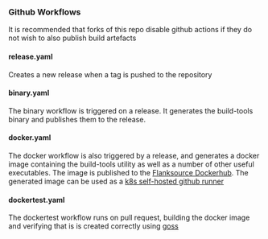 ### Github Workflows

It is recommended that forks of this repo disable github actions if they do not
wish to also publish build artefacts

#### release.yaml

Creates a new release when a tag is pushed to the repository

#### binary.yaml

The binary workflow is triggered on a release.  It generates the build-tools
binary and publishes them to the release.

#### docker.yaml

The docker workflow is also triggered by a release, and generates a docker
image containing the build-tools utility as well as a number of other useful
executables.  The image is published to the [Flanksource
Dockerhub](https://hub.docker.com/r/flanksource/build-tools). The generated
image can be used as a [k8s self-hosted github
runner](https://github.com/summerwind/actions-runner-controller)

#### dockertest.yaml

The dockertest workflow runs on pull request, building the docker image and
verifying that is is created correctly using
[goss](https://github.com/aelsabbahy/goss)
